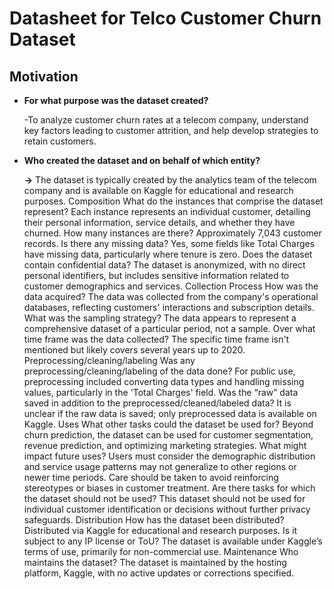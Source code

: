 # Datasheet for Telco Customer Churn Dataset
## Motivation

   * **For what purpose was the dataset created?**

     -To analyze customer churn rates at a telecom company, understand key factors leading to customer attrition, and help develop strategies to retain customers.
  
   * **Who created the dataset and on behalf of which entity?**

      **->**  The dataset is typically created by the analytics team of the telecom company and is available on Kaggle for educational and research purposes.
Composition
What do the instances that comprise the dataset represent?
Each instance represents an individual customer, detailing their personal information, service details, and whether they have churned.
How many instances are there?
Approximately 7,043 customer records.
Is there any missing data?
Yes, some fields like Total Charges have missing data, particularly where tenure is zero.
Does the dataset contain confidential data?
The dataset is anonymized, with no direct personal identifiers, but includes sensitive information related to customer demographics and services.
Collection Process
How was the data acquired?
The data was collected from the company's operational databases, reflecting customers' interactions and subscription details.
What was the sampling strategy?
The data appears to represent a comprehensive dataset of a particular period, not a sample.
Over what time frame was the data collected?
The specific time frame isn't mentioned but likely covers several years up to 2020.
Preprocessing/cleaning/labeling
Was any preprocessing/cleaning/labeling of the data done?
For public use, preprocessing included converting data types and handling missing values, particularly in the 'Total Charges' field.
Was the “raw” data saved in addition to the preprocessed/cleaned/labeled data?
It is unclear if the raw data is saved; only preprocessed data is available on Kaggle.
Uses
What other tasks could the dataset be used for?
Beyond churn prediction, the dataset can be used for customer segmentation, revenue prediction, and optimizing marketing strategies.
What might impact future uses?
Users must consider the demographic distribution and service usage patterns may not generalize to other regions or newer time periods. Care should be taken to avoid reinforcing stereotypes or biases in customer treatment.
Are there tasks for which the dataset should not be used?
This dataset should not be used for individual customer identification or decisions without further privacy safeguards.
Distribution
How has the dataset been distributed?
Distributed via Kaggle for educational and research purposes.
Is it subject to any IP license or ToU?
The dataset is available under Kaggle’s terms of use, primarily for non-commercial use.
Maintenance
Who maintains the dataset?
The dataset is maintained by the hosting platform, Kaggle, with no active updates or corrections specified.

